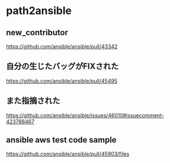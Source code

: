 # path2ansible

## new_contributor

https://github.com/ansible/ansible/pull/43342

## 自分の生じたバッグがFIXされた

https://github.com/ansible/ansible/pull/45495

## また指摘された

https://github.com/ansible/ansible/issues/46010#issuecomment-423788467

## ansible aws test code sample

https://github.com/ansible/ansible/pull/45903/files